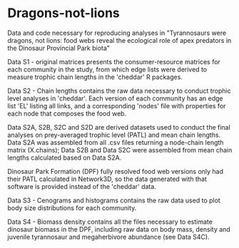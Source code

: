 # Dragons-not-lions

Data and code necessary for reproducing analyses in "Tyrannosaurs were dragons, not lions: food webs reveal the ecological role of apex predators in the Dinosaur Provincial Park biota"



Data S1 - original matrices presents the consumer-resource matrices for each community in the study, from which edge lists were derived to measure trophic chain lengths in the 'cheddar' R packages.


Data S2 - Chain lengths contains the raw data necessary to conduct trophic level analyses in 'cheddar'. Each version of each community has an edge list 'EL' listing all links, and a corresponding 'nodes' file with properties for each node that composes the food web.

Data S2A, S2B, S2C and S2D are derived datasets used to conduct the final analyses on prey-averaged trophic level (PATL) and mean chain lengths. Data S2A was assembled from all .csv files returning a node-chain length matrix (X.chains); Data S2B and Data S2C were assembled from mean chain lengths calculated based on Data S2A.

Dinosaur Park Formation (DPF) fully resolved food web versions only had their PATL calculated in Network3D, so the data generated with that software is provided instead of the 'cheddar' data.


Data S3 - Cenograms and histograms contains the raw data used to plot body size distributions for each community.


Data S4 - Biomass density contains all the files necessary to estimate dinosaur biomass in the DPF, including raw data on body mass, density and juvenile tyrannosaur and megaherbivore abundance (see Data S4C).
